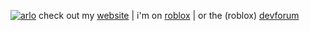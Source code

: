 [![arlo](https://user-images.githubusercontent.com/38384052/179401562-7f664296-cfde-488a-b893-3451cb00e77f.png)](https://www.lua.systems)
check out my [website](https://sites.google.com/view/luaexception) | i'm on [roblox](https://www.roblox.com/users/110029109/profile) | or the (roblox) [devforum](https://devforum.roblox.com/u/lua_exception)
<!---
README.md          🗕 🗗 🗙
# hi, I’m @lua

welcome to my profile!
my name is lua, i'm a floofy cat who's really cool. 😺
- i’m interested in programming 💻 and photography 📷


i’m currently programming luau and learning some more python!

you can find me active on roblox and discord most of the time.


![cat](https://user-images.githubusercontent.com/38384052/145690628-c7d4da8a-cb4b-4ed7-954e-02b959cd377e.png)
luaexception/luaexception is a ✨ special ✨ repository because its `README.md` (this file) appears on your GitHub profile.
You can click the Preview link to take a look at your changes.
--->
